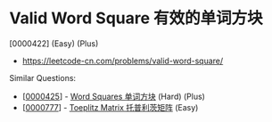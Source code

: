 # Valid Word Square 有效的单词方块

[0000422] (Easy) (Plus)

- https://leetcode-cn.com/problems/valid-word-square/

Similar Questions:

- [[0000425](https://leetcode-cn.com/problems/word-squares/)] - [Word Squares 单词方块](./0000425.word-squares.md) (Hard) (Plus)
- [[0000777](https://leetcode-cn.com/problems/toeplitz-matrix/)] - [Toeplitz Matrix 托普利茨矩阵](./0000777.toeplitz-matrix.md) (Easy)

